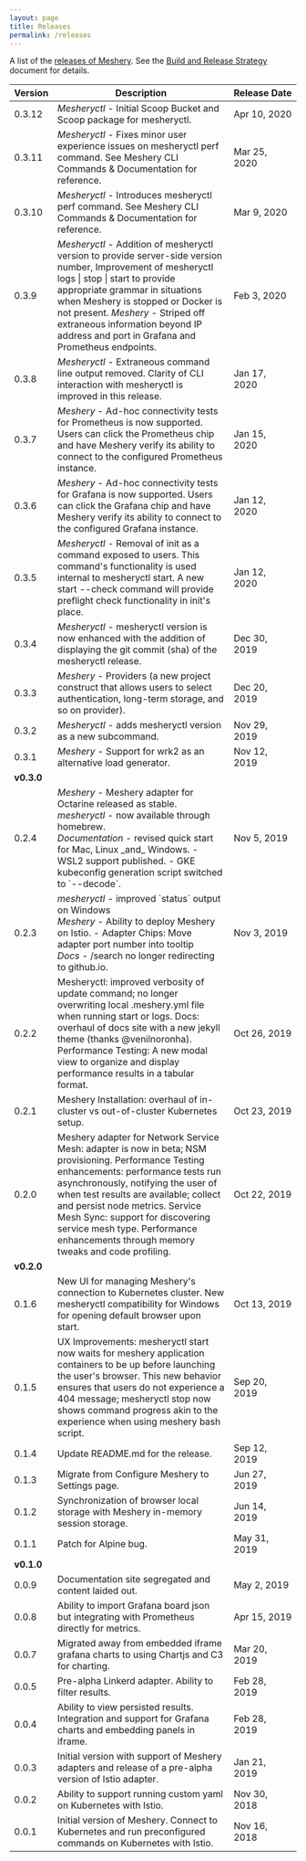 ```yaml
---
layout: page
title: Releases
permalink: /releases
---
```


A list of the [releases of Meshery](https://github.com/layer5io/meshery/releases). See the [Build and Release Strategy](https://docs.google.com/document/d/11nAxYtz2SUusCYZ0JeNRrOLIxkgmmbUVWz63MBZV2oE/edit?usp=sharing) document for details.

<table class="responsive-table hover striped">
  <thead>
    <th class="centered">Version</th>
    <th>Description</th>
    <th style="white-space: nowrap;">Release Date</th>
  </thead>
  <tbody>
       <tr>
      <td class="centered">0.3.12</td>
      <td>
        <em>Mesheryctl</em> - Initial Scoop Bucket and Scoop package for mesheryctl.
      </td>
      <td>Apr 10, 2020</td>
    </tr>
      <tr>
      <td class="centered">0.3.11</td>
      <td>
        <em>Mesheryctl</em> - Fixes minor user experience issues on mesheryctl perf command. See Meshery CLI Commands & Documentation for reference.
      </td>
      <td>Mar 25, 2020</td>
    </tr>
      <tr>
      <td class="centered">0.3.10</td>
      <td>
        <em>Mesheryctl</em> - Introduces mesheryctl perf command. See Meshery CLI Commands & Documentation for reference.
      </td>
      <td>Mar 9, 2020</td>
    </tr>
      <tr>
      <td class="centered">0.3.9</td>
      <td>
        <em>Mesheryctl</em> - Addition of mesheryctl version to provide server-side version number, Improvement of mesheryctl logs | stop | start to provide appropriate grammar in situations when Meshery is stopped or Docker is not present.
        <em>Meshery</em> - Striped off extraneous information beyond IP address and port in Grafana and Prometheus endpoints. 
      </td>
      <td>Feb 3, 2020</td>
    </tr>
    <tr>
      <td class="centered">0.3.8</td>
      <td>
        <em>Mesheryctl</em> - Extraneous command line output removed. Clarity of CLI interaction with mesheryctl is improved in this release.
      </td>
      <td>Jan 17, 2020</td>
    </tr>
    <tr>
      <td class="centered">0.3.7</td>
      <td>
        <em>Meshery</em> - Ad-hoc connectivity tests for Prometheus is now supported. Users can click the Prometheus chip and have Meshery verify its ability to connect to the configured Prometheus instance.
      </td>
      <td>Jan 15, 2020</td>
    </tr>
     <tr>
      <td class="centered">0.3.6</td>
      <td>
        <em>Meshery</em> - Ad-hoc connectivity tests for Grafana is now supported. Users can click the Grafana chip and have Meshery verify its ability to connect to the configured Grafana instance.
      </td>
      <td>Jan 12, 2020</td>
    </tr>
     <tr>
      <td class="centered">0.3.5</td>
      <td>
        <em>Mesheryctl</em> - Removal of init as a command exposed to users. This command's functionality is used internal to mesheryctl start. A new start --check command will provide preflight check functionality in init's place.
      </td>
      <td>Jan 12, 2020</td>
    </tr>
     <tr>
      <td class="centered">0.3.4</td>
      <td>
        <em>Mesheryctl</em> - mesheryctl version is now enhanced with the addition of displaying the git commit (sha) of the mesheryctl release. 
      </td>
      <td>Dec 30, 2019</td>
    </tr>
     <tr>
      <td class="centered">0.3.3</td>
      <td>
        <em>Meshery</em> - Providers (a new project construct that allows users to select authentication, long-term storage, and so on provider). 
      </td>
      <td>Dec 20, 2019</td>
    </tr>
    <tr>
      <td class="centered">0.3.2</td>
      <td>
        <em>Mesheryctl</em> - adds mesheryctl version as a new subcommand. 
      </td>
      <td>Nov 29, 2019</td>
    </tr>
    <tr>
      <td class="centered">0.3.1</td>
      <td>
        <em>Meshery</em> - Support for wrk2 as an alternative load generator.
      </td>
      <td>Nov 12, 2019</td>
    </tr>
    <tr><td colspan="3"><strong>v0.3.0</strong></td></tr>
    <tr>
      <td class="centered">0.2.4</td>
      <td>
        <em>Meshery</em>
          - Meshery adapter for Octarine released as stable.
        <br />
        <em>mesheryctl</em>
          - now available through homebrew.
        <br />
        <em>Documentation</em>
        - revised quick start for Mac, Linux _and_ Windows.
        - WSL2 support published.
        - GKE kubeconfig generation script switched to `--decode`.
      </td>
      <td>Nov 5, 2019</td>
    </tr>
    <tr>
      <td class="centered">0.2.3</td>
      <td>
        <em>mesheryctl</em>
          - improved `status` output on Windows
        <br />
        <em>Meshery</em>
          - Ability to deploy Meshery on Istio. 
          - Adapter Chips: Move adapter port number into tooltip
        <br />
        <em>Docs</em>
          - /search no longer redirecting to github.io.
      </td>
      <td>Nov 3, 2019</td>
    </tr>
    <tr>
      <td class="centered">0.2.2</td>
      <td>Mesheryctl: improved verbosity of update command; no longer overwriting local .meshery.yml file when running start or logs. Docs: overhaul of docs site with a new jekyll theme (thanks @venilnoronha). Performance Testing: A new modal view to organize and display performance results in a tabular format.</td>
      <td>Oct 26, 2019</td>
    </tr>
    <tr>
      <td class="centered">0.2.1</td>
      <td>Meshery Installation: overhaul of in-cluster vs out-of-cluster Kubernetes setup.</td>
      <td>Oct 23, 2019</td>
    </tr>
    <tr>
      <td class="centered">0.2.0</td>
      <td>Meshery adapter for Network Service Mesh: adapter is now in beta; NSM provisioning. Performance Testing enhancements: performance tests run asynchronously, notifying the user of when test results are available; collect and persist node metrics. Service Mesh Sync: support for discovering service mesh type. Performance enhancements through memory tweaks and code profiling.</td>
      <td>Oct 22, 2019</td>
    </tr>
        <tr><td colspan="3"><strong>v0.2.0</strong></td></tr>
    <tr>
      <td class="centered">0.1.6</td>
      <td>New UI for managing Meshery's connection to Kubernetes cluster. New mesheryctl compatibility for Windows for opening default browser upon start.</td>
      <td>Oct 13, 2019</td>
    </tr>
    <tr>
      <td class="centered">0.1.5</td>
      <td>UX Improvements: mesheryctl start now waits for meshery application containers to be up before launching the user's browser. This new behavior ensures that users do not experience a 404 message; mesheryctl stop now shows command progress akin to the experience when using meshery bash script.</td>
      <td>Sep 20, 2019</td>
    </tr>
    <tr>
      <td class="centered">0.1.4</td>
      <td>Update README.md for the release.</td>
      <td>Sep 12, 2019</td>
    </tr>
    <tr>
      <td class="centered">0.1.3</td>
      <td>Migrate from Configure Meshery to Settings page.</td>
      <td>Jun 27, 2019</td>
    </tr>
    <tr>
      <td class="centered">0.1.2</td>
      <td>Synchronization of browser local storage with Meshery in-memory session storage.</td>
      <td>Jun 14, 2019</td>
    </tr>
    <tr>
      <td class="centered">0.1.1</td>
      <td>Patch for Alpine bug.</td>
      <td>May 31, 2019</td>
    </tr>
    <tr><td colspan="3"><strong>v0.1.0</strong></td></tr>
    <tr>
      <td class="centered">0.0.9</td>
      <td>Documentation site segregated and content laided out.</td>
      <td>May 2, 2019</td>
    </tr>
    <tr>
      <td class="centered">0.0.8</td>
      <td>Ability to import Grafana board json but integrating with Prometheus directly for metrics.</td>
      <td>Apr 15, 2019</td>
    </tr>
    <tr>
      <td class="centered">0.0.7</td>
      <td>Migrated away from embedded iframe grafana charts to using Chartjs and C3 for charting.</td>
      <td>Mar 20, 2019</td>
    </tr>
    <tr>
      <td class="centered">0.0.5</td>
      <td>Pre-alpha Linkerd adapter. Ability to filter results.</td>
      <td>Feb 28, 2019</td>
    </tr>
    <tr>
      <td class="centered">0.0.4</td>
      <td>Ability to view persisted results. Integration and support for Grafana charts and embedding panels in iframe.</td>
      <td>Feb 28, 2019</td>
    </tr>
    <tr>
      <td class="centered">0.0.3</td>
      <td>Initial version with support of Meshery adapters and release of a pre-alpha version of Istio adapter.</td>
      <td>Jan 21, 2019</td>
    </tr>
    <tr>
      <td class="centered">0.0.2</td>
      <td>Ability to support running custom yaml on Kubernetes with Istio.</td>
      <td>Nov 30, 2018</td>
    </tr>
    <tr>
      <td class="centered">0.0.1</td>
      <td>Initial version of Meshery. Connect to Kubernetes and run preconfigured commands on Kubernetes with Istio.</td>
      <td>Nov 16, 2018</td>
    </tr>
  </tbody>
</table>
